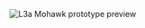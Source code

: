 
![L3a Mohawk prototype preview](https://github.com/user-attachments/assets/8f2d8f7f-27a5-4c0e-8d8e-1cdcf4b9a8b7)
